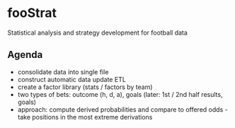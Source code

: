 # fooStrat
Statistical analysis and strategy development for football data

Agenda
------

- consolidate data into single file
- construct automatic data update ETL
- create a factor library (stats / factors by team)
- two types of bets: outcome (h, d, a), goals (later: 1st / 2nd half results, goals)
- approach: compute derived probabilities and compare to offered odds - take positions in the most extreme derivations


